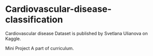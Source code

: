 # Cardiovascular-disease-classification

Cardiovascular disease Dataset is published by Svetlana Ulianova on Kaggle.

Mini Project
A part of curriculum.
